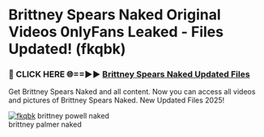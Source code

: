 # Brittney Spears Naked Original Videos 0nlyFans Leaked - Files Updated! (fkqbk)

<h3>🔴 CLICK HERE 🌐==►► <a href="https://tinyurl.com/yckcrads" rel="nofollow">Brittney Spears Naked Updated Files</a></h3>

Get Brittney Spears Naked and all content. Now you can access all videos and pictures of Brittney Spears Naked. New Updated Files 2025!

[![fkqbk](https://i.imgur.com/hpKpOFt.gif)](https://tinyurl.com/yckcrads)
brittney powell naked<br>
brittney palmer naked